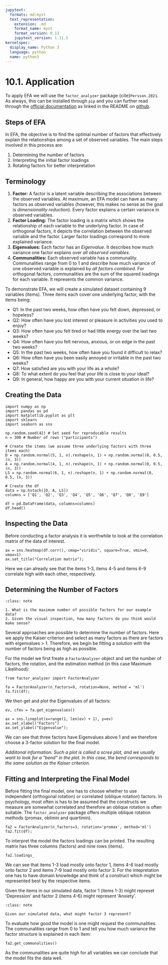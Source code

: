 ```yaml
---
jupytext:
  formats: md:myst
  text_representation:
    extension: .md
    format_name: myst
    format_version: 0.13
    jupytext_version: 1.11.5
kernelspec:
  display_name: Python 3
  language: python
  name: python3
---
```


# 10.1. Application

To apply EFA we will use the `factor_analyzer` package {cite}`Persson.2021`. As always, this can be installed through `pip` and you can further read through the [official documentation](https://factor-analyzer.readthedocs.io/en/latest/index.html) as linked in the README on [github](https://github.com/EducationalTestingService/factor_analyzer).

## Steps of EFA

In EFA, the objective is to find the optimal number of factors that effectively explain the relationships among a set of observed variables. The main steps involved in this process are:

1. Determining the number of factors
2. Interpreting the initial factor loadings
3. Rotating factors for better interpretation

## Terminology

1. **Factor:** A factor is a latent variable describing the associations between the observed variables. At maximum, an EFA model can have as many factors as observed variables (however, this makes no sense as the goal is *dimensionality reduction*). Every factor explains a certain variance in observed variables.
2. **Factor Loading:** The factor loading is a matrix which shows the relationship of each variable to the underlying factor. In case of orthogonal factors, it depicts the correlation between the observed variable and the factor. Larger factor loadings correspond to more explained variance.
3. **Eigenvalues:** Each factor has an *Eigenvalue*. It describes how much variance one factor explains over *all observed variables*.
4. **Communalities:** Each observed variable has a communality. Communalities range from 0 to 1 and describe how much variance of one observed variable is explained by *all factors combined*. For orthogonal factors, communalities are the sum of the squared loadings for each variable. It represents the common variance.

To demonstrate EFA, we will create a simulated dataset containing 9 variables (items). Three items each cover one underlying factor, with the items being:

- Q1: In the past two weeks, how often have you felt down, depressed, or hopeless?
- Q2: How often have you lost interest or pleasure in activities you used to enjoy?
- Q3: How often have you felt tired or had little energy over the last two weeks?
- Q4: How often have you felt nervous, anxious, or on edge in the past two weeks?
- Q5: In the past two weeks, how often have you found it difficult to relax?
- Q6: How often have you been easily annoyed or irritable in the past two weeks?
- Q7: How satisfied are you with your life as a whole?
- Q8: To what extent do you feel that your life is close to your ideal?
- Q9: In general, how happy are you with your current situation in life?


## Creating the Data

```{code-cell}
import numpy as np
import pandas as pd
import matplotlib.pyplot as plt
import sklearn
import seaborn as sns

np.random.seed(42) # Set seed for reproducable results
n = 300 # Number of rows ("participants")

# Create the items (we assume three underlying factors with three items each)
D = np.random.normal(5, 1, n).reshape(n, 1) + np.random.normal(0, 0.5, (n, 3))
A = np.random.normal(4, 1, n).reshape(n, 1) + np.random.normal(0, 0.5, (n, 3))
LS = np.random.normal(6, 1, n).reshape(n, 1) + np.random.normal(0, 0.5, (n, 3))

# Create the df
data = np.hstack([D, A, LS])
columns = ['Q1', 'Q2', 'Q3', 'Q4', 'Q5', 'Q6', 'Q7', 'Q8', 'Q9']

df = pd.DataFrame(data, columns=columns)
df.head()
```


## Inspecting the Data

Before conducting a factor analysis it is worthwhile to look at the correlation matrix of the data of interest.

```{code-cell}
ax = sns.heatmap(df.corr(), cmap="viridis", square=True, vmin=0, vmax=1)
ax.set_title("Correlation matrix");
```

Here we can already see that the items 1-3, items 4-5 and items 6-9 correlate high with each other, respectively.


## Determining the Number of Factors

```{admonition} Learning break
:class: note

1. What is the maximum number of possible factors for our example data?
2. Given the visual inspection, how many factors do you think would make sense?
```

Several approaches are possible to determine the number of factors. Here we apply the Kaiser criterion and select as many factors as there are factors with eigenvalues > 1. Therefore, we begin be fitting a solution with the number of factors being as high as possible.

For the model we first freate a `FactorAnalyzer` object and set the number of factors, the rotation, and the estimation method (in this case Maximum Likelihood):


```{code-cell}
from factor_analyzer import FactorAnalyzer

fa = FactorAnalyzer(n_factors=9, rotation=None, method = 'ml')
fa.fit(df);
```

We then get and plot the Eigenvalues of all factors:

```{code-cell}
ev, cfev = fa.get_eigenvalues()

ax = sns.lineplot(x=range(1, len(ev) + 1), y=ev)
ax.set_xlabel("Factors")
ax.set_ylabel("Eigenvalue");
```

We can see that three factors have Eigenvalues above 1 and we therefore choose a 3-factor solution for the final model.

*Addiitonal information: Such a plot is called a scree plot, and we usually want to look for a "bend" in the plot. In this case, the bend corresponds to the same solution as the Kaiser criterion.*


## Fitting and Interpreting the Final Model

Before fitting the final model, one has to choose whether to use independent (orthogonal rotation) or correlated (oblique rotation) factors. In psychology, most often is has to be assumed that the constructs we measure are somewhat correlated and therefore an oblique rotation is often suitable. The `factor_analyzer` package offers multiple oblique rotation methods (promax, oblimin and quartimin).

```{code-cell}
fa2 = FactorAnalyzer(n_factors=3, rotation='promax', method='ml')
fa2.fit(df);
```

To interpret the model the factors loadings can be printed. The resulting matrix has three columns (factors) and nine rows (items).

```{code-cell}
fa2.loadings_
```

We can see that items 1-3 load mostly onto factor 1, items 4-6 load mostly onto factor 2 and items 7-9 load mostly onto factor 3. For the intepretation one has to have domain knowledge and think of a construct which might be represented best by the respective items. 

Given the items in our simulated data, factor 1 (items 1-3) might represet 'Depression' and factor 2 (items 4-6) might represent 'Anxiety'.

```{admonition} Learning break
:class: note

Given our simulated data, what might factor 3 represent?
```

To evaluate how good the model is one might request the communalities. The communalities range from 0 to 1 and tell you how much variance the factor structure is explained in each item:

```{code-cell}
fa2.get_communalities()
```

As the communalities are quite high for all variables we can conclude that the model fits the data well.